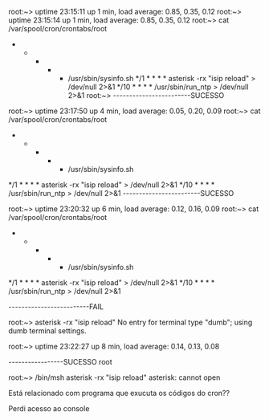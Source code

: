 root:~> uptime
 23:15:11 up 1 min, load average: 0.85, 0.35, 0.12
root:~> uptime
 23:15:14 up 1 min, load average: 0.85, 0.35, 0.12
root:~> cat /var/spool/cron/crontabs/root
* * * * * /usr/sbin/sysinfo.sh
*/1 * * * * asterisk -rx "isip reload" > /dev/null 2>&1
*/10 * * * * /usr/sbin/run_ntp > /dev/null 2>&1
root:~>
------------------------SUCESSO




root:~> uptime
 23:17:50 up 4 min, load average: 0.05, 0.20, 0.09
root:~> cat /var/spool/cron/crontabs/root
* * * * * /usr/sbin/sysinfo.sh

*/1 * * * * asterisk -rx "isip reload" > /dev/null 2>&1
*/10 * * * * /usr/sbin/run_ntp > /dev/null 2>&1
------------------------SUCESSO



root:~> uptime
 23:20:32 up 6 min, load average: 0.12, 0.16, 0.09
root:~> cat /var/spool/cron/crontabs/root
* * * * * /usr/sbin/sysinfo.sh

*/1 * * * * asterisk -rx "isip reload" > /dev/null 2>&1
*/10 * * * * /usr/sbin/run_ntp > /dev/null 2>&1

-------------------------FAIL


root:~> asterisk -rx "isip reload"
No entry for terminal type "dumb";
using dumb terminal settings.

root:~> uptime
 23:22:27 up 8 min, load average: 0.14, 0.13, 0.08

 -----------------SUCESSO
root



root:~> /bin/msh asterisk -rx "isip reload"
asterisk: cannot open

Está relacionado com programa que exucuta os códigos do cron??

Perdi acesso ao console

